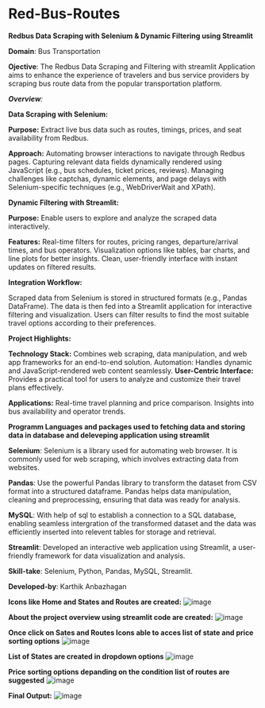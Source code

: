 # Red-Bus-Routes

**Redbus Data Scraping with Selenium & Dynamic Filtering using Streamlit**

**Domain**: Bus Transportation

**Ojective**:
The Redbus Data Scraping and Filtering with streamlit Application aims to enhance the experience of travelers and bus service providers by scraping bus route data from the popular transportation platform.

_**Overview**:_

**Data Scraping with Selenium:**

**Purpose:** Extract live bus data such as routes, timings, prices, and seat availability from Redbus.

**Approach:**
Automating browser interactions to navigate through Redbus pages.
Capturing relevant data fields dynamically rendered using JavaScript (e.g., bus schedules, ticket prices, reviews).
Managing challenges like captchas, dynamic elements, and page delays with Selenium-specific techniques (e.g., WebDriverWait and XPath).

**Dynamic Filtering with Streamlit:**

**Purpose:** Enable users to explore and analyze the scraped data interactively.

**Features:**
Real-time filters for routes, pricing ranges, departure/arrival times, and bus operators.
Visualization options like tables, bar charts, and line plots for better insights.
Clean, user-friendly interface with instant updates on filtered results.

**Integration Workflow:**

Scraped data from Selenium is stored in structured formats (e.g., Pandas DataFrame).
The data is then fed into a Streamlit application for interactive filtering and visualization.
Users can filter results to find the most suitable travel options according to their preferences.

**Project Highlights:**

**Technology Stack:** Combines web scraping, data manipulation, and web app frameworks for an end-to-end solution.
Automation: Handles dynamic and JavaScript-rendered web content seamlessly.
**User-Centric Interface:** Provides a practical tool for users to analyze and customize their travel plans effectively.

**Applications:**
Real-time travel planning and price comparison.
Insights into bus availability and operator trends.

**Programm Languages and packages used to fetching data and storing data in database and deleveping application using streamlit**

**Selenium**: Selenium is a library used for automating web browser. It is commonly used for web scraping, which involves extracting data from websites.

**Pandas**: Use the powerful Pandas library to transform the dataset from CSV format into a structured dataframe. Pandas helps data manipulation, cleaning and preprocessing, ensuring that data was ready for analysis.

**MySQL**: With help of sql to establish a connection to a SQL database, enabling seamless intergration of the transformed dataset and the data was efficiently inserted into relevent tables for storage and retrieval.

**Streamlit**: Developed an interactive web application using Streamlit, a user-friendly framework for data visualization and analysis.

**Skill-take**:
Selenium, Python, Pandas, MySQL, Streamlit.

**Developed-by**: Karthik Anbazhagan

**Icons like Home and States and Routes are created:**
![image](https://github.com/user-attachments/assets/4519e037-304f-4ac5-b535-044e8d430ccf)

**About the project overview using streamlit code are created:**
![image](https://github.com/user-attachments/assets/2c899020-410d-4a0c-b207-9f5ee6f6277d)

**Once click on Sates and Routes Icons able to acces list of state and price sorting options**
![image](https://github.com/user-attachments/assets/81083b5c-1f57-45a2-a7ea-c0947c65c979)

**List of States are created in dropdown options**
![image](https://github.com/user-attachments/assets/b9ea50f6-9772-41c7-aa5d-94a42ccc9a9c)

**Price sorting options depanding on the condition list of routes are suggested**
![image](https://github.com/user-attachments/assets/6a2ebac7-6789-4519-a483-d9dff67c0d6a)

**Final Output:**
![image](https://github.com/user-attachments/assets/e9fc39c5-da61-49c6-bbad-d3116c8edccc)




